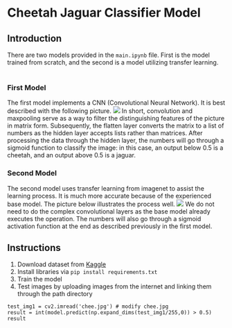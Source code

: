 # Cheetah Jaguar Classifier Model

## Introduction
There are two models provided in the `main.ipynb` file. First is the model trained from scratch, and the second is a model utilizing transfer learning. <br/>
<br/>

### First Model
The first model implements a CNN (Convolutional Neural Network). It is best described with the following picture.   ![](https://mriquestions.com/uploads/3/4/5/7/34572113/screenshot-2024-09-04-at-3-35-24-pm_orig.png)
In short, convolution and maxpooling serve as a way to filter the distinguishing features of the picture in matrix form. Subsequently, the flatten layer converts the matrix to a list of numbers as the hidden layer accepts lists rather than matrices. After processing the data
through the hidden layer, the numbers will go through a sigmoid function to classify the image: in this case, an output below 0.5 is a cheetah, and an output above 0.5 is a jaguar.

### Second Model
The second model uses transfer learning from imagenet to assist the learning process. It is much more accurate because of the experienced base model. The picture below illustrates the process well. ![](https://pub.mdpi-res.com/sensors/sensors-23-00570/article_deploy/html/images/sensors-23-00570-g001.png?1672823988) 
We do not need to do the complex convolutional layers as the base model already executes the operation. The numbers will also go through a sigmoid activation function at the end as described previously in the first model.
## Instructions
1. Download dataset from [Kaggle](https://www.kaggle.com/datasets/iluvchicken/cheetah-jaguar-and-tiger)
2. Install libraries via `pip install requirements.txt`
3. Train the model
4. Test images by uploading images from the internet and linking them through the path directory 
```
test_img1 = cv2.imread('chee.jpg') # modify chee.jpg
result = int(model.predict(np.expand_dims(test_img1/255,0)) > 0.5)
result
```
